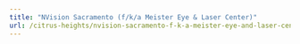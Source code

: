 ```yaml
---
title: "NVision Sacramento (f/k/a Meister Eye & Laser Center)"
url: /citrus-heights/nvision-sacramento-f-k-a-meister-eye-and-laser-center/
---
```


